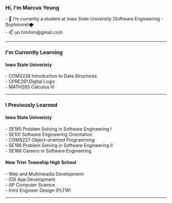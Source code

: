 
<h3> Hi, I’m Marcus Yeung </h3>
- 🌱 I’m currently a student at Iowa State University (Software Engineering - Sophmore)🌪️<br>
- 📫 yo.himhim@gmail.com <br>

<hr>

<h3> I'm Currently Learning </h3> 
<h4> Iowa State Univeristy </h4>
- COMS228 Introduction to Data Structures <br>
- CPRE281 Digital Logic <br>
- MATH265 Calculus III <br>

<hr>
<h3> I Previously Learned </h3>
<h4> Iowa State Univeristy </h4>
- SE185 Problem Solving in Software Engineering I <br>
- SE101 Software Engineering Orientation <br>
- COMS227 Object-oriented Programming <br>
- SE186 Problem Solving in Software Engineering II <br>
- SE166 Careers in Software Engineering <br>
<h4> New Trier Township High School</h4>
- Web and Multimeadia Development <br>
- IOS App Development <br>
- AP Computer Science <br>
- Intro Engineer Design (PLTW) <br>

<hr>


<!---
yohimhim/yohimhim is a ✨ special ✨ repository because its `README.md` (this file) appears on your GitHub profile.
You can click the Preview link to take a look at your changes.
--->
